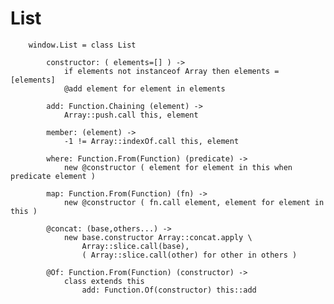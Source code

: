 # List
		
		window.List = class List
	
			constructor: ( elements=[] ) ->
				if elements not instanceof Array then elements = [elements]
				@add element for element in elements
	
			add: Function.Chaining (element) ->
				Array::push.call this, element
	
			member: (element) ->
				-1 != Array::indexOf.call this, element
		
			where: Function.From(Function) (predicate) ->
				new @constructor ( element for element in this when predicate element )
				
			map: Function.From(Function) (fn) ->
				new @constructor ( fn.call element, element for element in this )
	
			@concat: (base,others...) ->
				new base.constructor Array::concat.apply \
					Array::slice.call(base),
					( Array::slice.call(other) for other in others )
					
			@Of: Function.From(Function) (constructor) ->
				class extends this
					add: Function.Of(constructor) this::add
					
